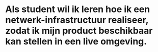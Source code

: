 # Als student wil ik leren hoe ik een netwerk-infrastructuur realiseer, zodat ik mijn product beschikbaar kan stellen in een live omgeving.